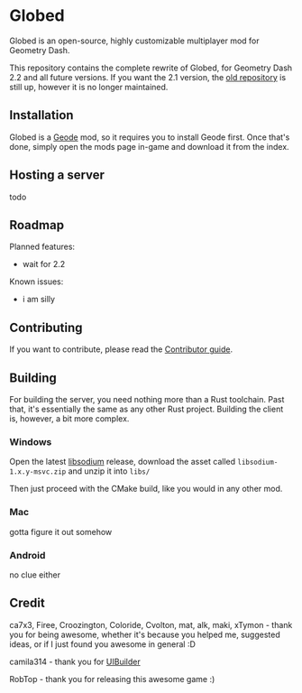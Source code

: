 # Globed

Globed is an open-source, highly customizable multiplayer mod for Geometry Dash.

This repository contains the complete rewrite of Globed, for Geometry Dash 2.2 and all future versions. If you want the 2.1 version, the [old repository](https://github.com/dankmeme01/globed) is still up, however it is no longer maintained.

## Installation

Globed is a [Geode](https://github.com/geode-sdk/geode) mod, so it requires you to install Geode first. Once that's done, simply open the mods page in-game and download it from the index.

## Hosting a server

todo

## Roadmap

Planned features:

* wait for 2.2

Known issues:

* i am silly

## Contributing

If you want to contribute, please read the [Contributor guide](./contribution.md).

## Building

For building the server, you need nothing more than a Rust toolchain. Past that, it's essentially the same as any other Rust project. Building the client is, however, a bit more complex.

### Windows

Open the latest [libsodium](https://github.com/jedisct1/libsodium) release, download the asset called `libsodium-1.x.y-msvc.zip` and unzip it into `libs/`

Then just proceed with the CMake build, like you would in any other mod.

### Mac

gotta figure it out somehow

### Android

no clue either

## Credit

ca7x3, Firee, Croozington, Coloride, Cvolton, mat, alk, maki, xTymon - thank you for being awesome, whether it's because you helped me, suggested ideas, or if I just found you awesome in general :D

camila314 - thank you for [UIBuilder](https://github.com/camila314/uibuilder)

RobTop - thank you for releasing this awesome game :)